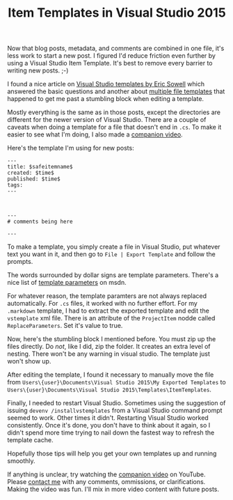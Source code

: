 ﻿---
title: Item Templates in Visual Studio 2015
created: 8/9/2016 5:46:49 PM
published: 8/10/2016 5:46:49 AM
lead: A practical guide to creating and implementing custom item templates in Visual Studio 2015, with tips for handling non-code files and troubleshooting common issues.
tags: [blog, visual-studio, templates, development-tools]
---

Now that blog posts, metadata, and comments are combined in one file, it's less work to start a new post. I figured I'd reduce friction even further by using a Visual Studio Item Template. It's best to remove every barrier to writing new posts. ;-)

I found a nice article on [Visual Studio templates by Eric Sowell][Eric Sowell] which answered the basic questions and another about [multiple file templates] that happened to get me past a stumbling block when editing a template.

Mostly everything is the same as in those posts, except the directories are different for the newer version of Visual Studio. There are a couple of caveats when doing a template for a file that doesn't end in `.cs`. To make it easier to see what I'm doing, I also made a [companion video].

Here's the template I'm using for new posts:

    ---
    title: $safeitemname$
    created: $time$
    published: $time$
    tags: 
    ---



    ---
    # comments being here

    ---

To make a template, you simply create a file in Visual Studio, put whatever text you want in it, and then go to `File | Export Template` and follow the prompts.

The words surrounded by dollar signs are template parameters. There's a nice list of [template parameters] on msdn.

For whatever reason, the template paramters are not always replaced automatically. For `.cs` files, it worked with no further effort. For my `.markdown` template, I had to extract the exported template and edit the `vstemplate` xml file. There is an attribute of the `ProjectItem` nodde called `ReplaceParameters`. Set it's value to true.

Now, here's the stumbling block I mentioned before. You must zip up the files directly. Do *not*, like I did, zip the folder. It creates an extra level of nesting. There won't be any warning in visual studio. The template just won't show up.

After editing the template, I found it necessary to manually move the file from `Users\{user}\Documents\Visual Studio 2015\My Exported Templates` to `Users\{user}\Documents\Visual Studio 2015\Templates\ItemTemplates`. 

Finally, I needed to restart Visual Studio. Sometimes using the suggestion of issuing `devenv /installvstemplates` from a Visual Studio command prompt seemed to work. Other times it didn't. Restarting Visual Studio worked consistently. Once it's done, you don't have to think about it again, so I didn't spend more time trying to nail down the fastest way to refresh the template cache.

Hopefully those tips will help you get your own templates up and running smoothly.

If anything is unclear, try watching the [companion video] on YouTube. Please [contact me] with any comments, ommissions, or clarifications. Making the video was fun. I'll mix in more video content with future posts.


[Eric Sowell]: http://ericsowell.com/blog/2007/5/22/how-to-edit-visual-studio-templates
[multiple file templates]: http://kerlagon.com/Blog/item-templates-saving-you-time-in-visual-studio/
[companion video]: https://www.youtube.com/watch?v=Xf3d5PKjUNc
[template parameters]: https://msdn.microsoft.com/en-us/library/eehb4faa.aspx?f=255&MSPPError=-2147217396
[contact me]: /contact

